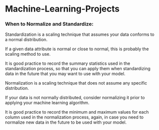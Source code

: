 # Machine-Learning-Projects


### When to Normalize and Standardize:

Standardization is a scaling technique that assumes your data conforms to a normal distribution.

If a given data attribute is normal or close to normal, this is probably the scaling method to use.

It is good practice to record the summary statistics used in the standardization process, so that you can apply them when standardizing data in the future that you may want to use with your model.

Normalization is a scaling technique that does not assume any specific distribution.

If your data is not normally distributed, consider normalizing it prior to applying your machine learning algorithm.

It is good practice to record the minimum and maximum values for each column used in the normalization process, again, in case you need to normalize new data in the future to be used with your model.
